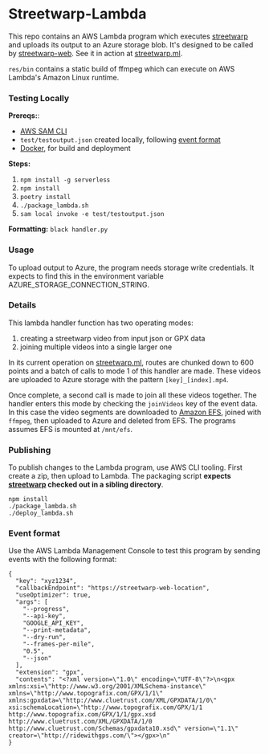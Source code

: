 # Streetwarp-Lambda

This repo contains an AWS Lambda program which executes
[streetwarp](https://github.com/pelmers/streetwarp-cli) and uploads its output
to an Azure storage blob. It's designed to be called by
[streetwarp-web](https://github.com/pelmers/streetwarp-web). See it in action at [streetwarp.ml](https://streetwarp.ml/).

`res/bin` contains a static build of ffmpeg which can execute on
AWS Lambda's Amazon Linux runtime.

### Testing Locally
**Prereqs:**:
 - [AWS SAM CLI](https://docs.aws.amazon.com/serverless-application-model/latest/developerguide/serverless-sam-cli-install.html)
 - `test/testoutput.json` created locally, following [event format](#event-format)
 - [Docker](https://www.docker.com/), for build and deployment

**Steps:**
1. `npm install -g serverless`
2. `npm install`
3. `poetry install`
4. `./package_lambda.sh`
5. `sam local invoke -e test/testoutput.json`

**Formatting:**
`black handler.py`

### Usage

To upload output to Azure, the program needs storage write credentials. It expects
to find this in the environment variable AZURE_STORAGE_CONNECTION_STRING.


### Details

This lambda handler function has two operating modes:
  1. creating a streetwarp video from input json or GPX data
  2. joining multiple videos into a single larger one

In its current operation on [streetwarp.ml](https://streetwarp.ml/), routes are
chunked down to 600 points and a batch of calls to mode 1 of this handler are
made. These videos are uploaded to Azure storage with the pattern
`[key]_[index].mp4`.

Once complete, a second call is made to join all these
videos together. The handler enters this mode by checking the `joinVideos` key
of the event data. In this case the video segments are downloaded to [Amazon EFS](https://aws.amazon.com/efs/), joined with `ffmpeg`, then uploaded to Azure and deleted from EFS. The programs assumes EFS is mounted at `/mnt/efs`.

### Publishing

To publish changes to the Lambda program, use AWS CLI tooling. First create a
zip, then upload to Lambda. The packaging script **expects
[streetwarp](https://github.com/pelmers/streetwarp-cli) checked out in a sibling directory**.

```
npm install
./package_lambda.sh
./deploy_lambda.sh
```

### Event format

Use the AWS Lambda Management Console to test this program by sending events
with the following format:

```
{
  "key": "xyz1234",
  "callbackEndpoint": "https://streetwarp-web-location",
  "useOptimizer": true,
  "args": [
    "--progress",
    "--api-key",
    "GOOGLE_API_KEY",
    "--print-metadata",
    "--dry-run",
    "--frames-per-mile",
    "0.5",
    "--json"
  ],
  "extension": "gpx",
  "contents": "<?xml version=\"1.0\" encoding=\"UTF-8\"?>\n<gpx xmlns:xsi=\"http://www.w3.org/2001/XMLSchema-instance\" xmlns=\"http://www.topografix.com/GPX/1/1\" xmlns:gpxdata=\"http://www.cluetrust.com/XML/GPXDATA/1/0\" xsi:schemaLocation=\"http://www.topografix.com/GPX/1/1 http://www.topografix.com/GPX/1/1/gpx.xsd http://www.cluetrust.com/XML/GPXDATA/1/0 http://www.cluetrust.com/Schemas/gpxdata10.xsd\" version=\"1.1\" creator=\"http://ridewithgps.com/\"></gpx>\n"
}
```
